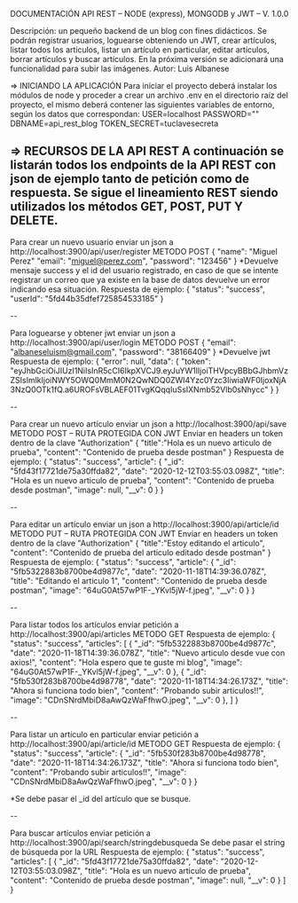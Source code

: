 
DOCUMENTACIÓN API REST – NODE (express), MONGODB y JWT – V. 1.0.0

Descripción: un pequeño backend de un blog con fines didácticos.  Se podrán registrar usuarios, loguearse obteniendo un JWT, crear artículos, listar todos los artículos, listar un artículo en particular,  editar artículos, borrar artículos y buscar artículos. 
En la próxima versión se adicionará una funcionalidad para subir las imágenes. 
Autor: Luis Albanese

=> INICIANDO LA APLICACIÓN
Para iniciar el proyecto deberá instalar los módulos de node y proceder a crear un archivo .env en el directorio raíz del proyecto, el mismo deberá contener las siguientes variables de entorno, según los datos que correspondan:
USER=localhost
PASSWORD=""
DBNAME=api_rest_blog
TOKEN_SECRET=tuclavesecreta

=> RECURSOS DE LA API REST 
A continuación se listarán todos los endpoints de la API REST con json de ejemplo tanto de petición como de respuesta. Se sigue el lineamiento REST siendo utilizados los métodos GET, POST, PUT Y DELETE.
--

Para crear un nuevo usuario enviar un json a http://localhost:3900/api/user/register
METODO POST 
{
	"name": "Miguel Perez"
	"email": "miguel@perez.com",
	"password": "123456"
}
*Devuelve mensaje success y el id del usuario registrado, en caso de que se intente registrar un correo que ya existe en la base de datos devuelve un error indicando esa situación. 
Respuesta de ejemplo: 
{
    "status": "success",
    "userId": "5fd44b35dfef725854533185"
}

--

Para loguearse y obtener jwt enviar un json a http://localhost:3900/api/user/login
METODO POST
{
	"email": "albaneseluism@gmail.com",
	"password": "38166409"
}
*Devuelve jwt 
Respuesta de ejemplo: 
{
    "error": null,
    "data": {
        "token": "eyJhbGciOiJIUzI1NiIsInR5cCI6IkpXVCJ9.eyJuYW1lIjoiTHVpcyBBbGJhbmVzZSIsImlkIjoiNWY5OWQ0MmM0N2QwNDQ0ZWI4Yzc0Yzc3IiwiaWF0IjoxNjA3NzQ0OTk1fQ.a6UROFsVBLAEF01TvgKQqqIuSsIXNmb52Vlb0sNhycc"
    }
}

--

Para crear un nuevo artículo enviar un json a http://localhost:3900/api/save
METODO POST – RUTA PROTEGIDA CON JWT 
Enviar en headers un token dentro de la clave "Authorization" 
{
    "title":"Hola es un nuevo articulo de prueba",
    "content": "Contenido de prueba desde postman"
}
Respuesta de ejemplo: 
{
    "status": "success",
    "article": {
        "_id": "5fd43f17721de75a30ffda82",
        "date": "2020-12-12T03:55:03.098Z",
        "title": "Hola es un nuevo articulo de prueba",
        "content": "Contenido de prueba desde postman",
        "image": null,
        "__v": 0
    }
}

-- 

Para editar un artículo enviar un json a http://localhost:3900/api/article/id
METODO PUT – RUTA PROTEGIDA CON JWT 
Enviar en headers un token dentro de la clave "Authorization" 
{
    "title":"Estoy editando el articulo",
    "content": "Contenido de prueba del articulo editado desde postman"
}
Respuesta de ejemplo: 
{
    "status": "success",
    "article": {
        "_id": "5fb5322883b8700be4d9877c",
        "date": "2020-11-18T14:39:36.078Z",
        "title": "Editando el articulo 1",
        "content": "Contenido de prueba desde postman",
        "image": "64uG0At57wP1F-_YKvl5jW-f.jpeg",
        "__v": 0
    }
}

--

Para listar todos los artículos enviar petición a http://localhost:3900/api/articles
METODO GET 
Respuesta de ejemplo:
{
    "status": "success",
    "articles": [
        {
            "_id": "5fb5322883b8700be4d9877c",
            "date": "2020-11-18T14:39:36.078Z",
            "title": "Nuevo articulo desde vue con axios!",
            "content": "Hola espero que te guste mi blog",
            "image": "64uG0At57wP1F-_YKvl5jW-f.jpeg",
            "__v": 0
        },
        {
            "_id": "5fb530f283b8700be4d98778",
            "date": "2020-11-18T14:34:26.173Z",
            "title": "Ahora si funciona todo bien",
            "content": "Probando subir articulos!!",
            "image": "CDnSNrdMbiD8aAwQzWaFfhwO.jpeg",
            "__v": 0
        },
    ]
}

--

Para listar un artículo en particular enviar petición a http://localhost:3900/api/article/id
METODO GET 
Respuesta de ejemplo:
{
    "status": "success",
    "article": {
        "_id": "5fb530f283b8700be4d98778",
        "date": "2020-11-18T14:34:26.173Z",
        "title": "Ahora si funciona todo bien",
        "content": "Probando subir articulos!!",
        "image": "CDnSNrdMbiD8aAwQzWaFfhwO.jpeg",
        "__v": 0
    }
}

*Se debe pasar el _id del artículo que se busque.

--

Para buscar artículos enviar petición a http://localhost:3900/api/search/stringdebusqueda
Se debe pasar el string de búsqueda por la URL
Respuesta de ejemplo:
{
    "status": "success",
    "articles": [
        {
            "_id": "5fd43f17721de75a30ffda82",
            "date": "2020-12-12T03:55:03.098Z",
            "title": "Hola es un nuevo articulo de prueba",
            "content": "Contenido de prueba desde postman",
            "image": null,
            "__v": 0
        }
    ]
}

